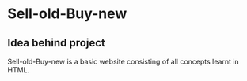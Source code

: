 # Sell-old-Buy-new

## Idea behind project
Sell-old-Buy-new is a basic website consisting of all concepts learnt in HTML.
 
